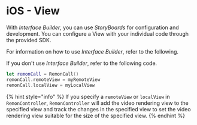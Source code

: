 # iOS - View

With _Interface Builder_, you can use _StoryBoards_ for configuration and development. You can configure a View with your individual code through the provided SDK.

For information on how to use _Interface Builder_, refer to the following.

If you don't use _Interface Builder_, refer to the following code.

```swift
let remonCall = RemonCall()
remonCall.remoteView = myRemoteView
remonCall.localView = myLocalView
```

{% hint style="info" %}
If you specify a `remoteView` or `localView` in `RemonController`, `RemonController` will add the video rendering view to the specified view and track the changes in the specified view to set the video rendering view suitable for the size of the specified view.
{% endhint %}

